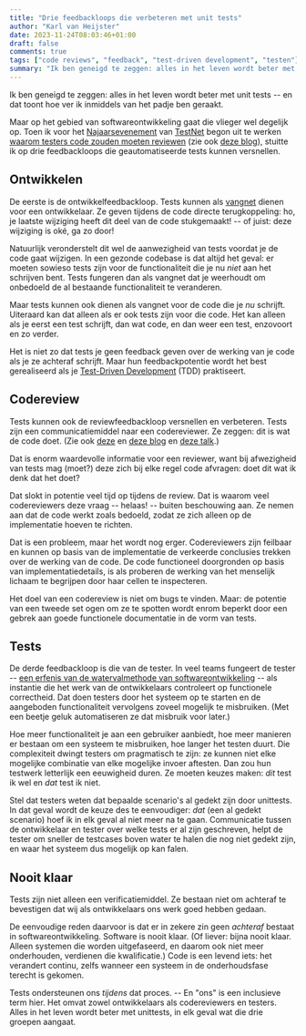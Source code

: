 ```yaml
---
title: "Drie feedbackloops die verbeteren met unit tests"
author: "Karl van Heijster"
date: 2023-11-24T08:03:46+01:00
draft: false
comments: true
tags: ["code reviews", "feedback", "test-driven development", "testen"]
summary: "Ik ben geneigd te zeggen: alles in het leven wordt beter met unit tests -- en dat toont hoe ver ik inmiddels van het padje ben geraakt. -- Maar op het gebied van softwareontwikkeling gaat die vlieger wel degelijk op. Toen ik voor het Najaarsevenement van TestNet begon uit te werken waarom testers code zouden moeten reviewen, stuitte ik op drie feedbackloops die geautomatiseerde tests kunnen versnellen."
---
```


Ik ben geneigd te zeggen: alles in het leven wordt beter met unit tests -- en dat toont hoe ver ik inmiddels van het padje ben geraakt.


Maar op het gebied van softwareontwikkeling gaat die vlieger wel degelijk op. Toen ik voor het [Najaarsevenement](https://www.testnet.org/evenement/entry/6515/?evenement=najaarsevenement) van [TestNet](https://www.testnet.org/) begon uit te werken [waarom testers code zouden moeten reviewen](/talks/waarom-testers-code-moeten-reviewen/) (zie ook [deze blog](/blog/23/07/de-tester-als-code-reviewer/ "'De tester als code reviewer'")), stuitte ik op drie feedbackloops die geautomatiseerde tests kunnen versnellen.


## Ontwikkelen


De eerste is de ontwikkelfeedbackloop. Tests kunnen als [vangnet](/blog/22/09/tests-als-vangnet/ "'Tests als vangnet'") dienen voor een ontwikkelaar. Ze geven tijdens de code directe terugkoppeling: ho, je laatste wijziging heeft dit deel van de code stukgemaakt! -- of juist: deze wijziging is oké, ga zo door!


Natuurlijk veronderstelt dit wel de aanwezigheid van tests voordat je de code gaat wijzigen. In een gezonde codebase is dat altijd het geval: er moeten sowieso tests zijn voor de functionaliteit die je nu *niet* aan het schrijven bent. Tests fungeren dan als vangnet dat je weerhoudt om onbedoeld de al bestaande functionaliteit te veranderen.


Maar tests kunnen ook dienen als vangnet voor de code die je *nu* schrijft. Uiteraard kan dat alleen als er ook tests zijn voor die code. Het kan alleen als je eerst een test schrijft, dan wat code, en dan weer een test, enzovoort en zo verder.


Het is niet zo dat tests je geen feedback geven over de werking van je code als je ze achteraf schrijft. Maar hun feedbackpotentie wordt het best gerealiseerd als je [Test-Driven Development](/tags/test-driven-development/ "Blogs met de tag 'test-driven development'") (TDD) praktiseert.


## Codereview


Tests kunnen ook de reviewfeedbackloop versnellen en verbeteren. Tests zijn een communicatiemiddel naar een codereviewer. Ze zeggen: dit is wat de code doet. (Zie ook [deze](/blog/23/09/drie-vragen-die-elk-pull-request-moet-beantwoorden/ "'Drie vragen die elk pull request moet beantwoorden'") en [deze blog](/blog/22/09/tests-als-documentatie/ "'Tests als documentatie'") en [deze talk](/talks/de-edele-kunst-van-het-pull-request/ "'De edele kunst van het pull request'").)


Dat is enorm waardevolle informatie voor een reviewer, want bij afwezigheid van tests mag (moet?) deze zich bij elke regel code afvragen: doet dit wat ik denk dat het doet? 


Dat slokt in potentie veel tijd op tijdens de review. Dat is waarom veel codereviewers deze vraag -- helaas! -- buiten beschouwing aan. Ze nemen aan dat de code werkt zoals bedoeld, zodat ze zich alleen op de implementatie hoeven te richten. 


Dat is een probleem, maar het wordt nog erger. Codereviewers zijn feilbaar en kunnen op basis van de implementatie de verkeerde conclusies trekken over de werking van de code. De code functioneel doorgronden op basis van implementatiedetails, is als proberen de werking van het menselijk lichaam te begrijpen door haar cellen te inspecteren.


Het doel van een codereview is niet om bugs te vinden. Maar: de potentie van een tweede set ogen om ze te spotten wordt enrom beperkt door een gebrek aan goede functionele documentatie in de vorm van tests.


## Tests


De derde feedbackloop is die van de tester. In veel teams fungeert de tester -- [een erfenis van de watervalmethode van softwareontwikkeling](/blog/23/11/erfenissen-van-waterval/ "'Erfenissen van waterval'") -- als instantie die het werk van de ontwikkelaars controleert op functionele correctheid. Dat doen testers door het systeem op te starten en de aangeboden functionaliteit vervolgens zoveel mogelijk te misbruiken. (Met een beetje geluk automatiseren ze dat misbruik voor later.)


Hoe meer functionaliteit je aan een gebruiker aanbiedt, hoe meer manieren er bestaan om een systeem te misbruiken, hoe langer het testen duurt. Die complexiteit dwingt testers om pragmatisch te zijn: ze kunnen niet elke mogelijke combinatie van elke mogelijke invoer aftesten. Dan zou hun testwerk letterlijk een eeuwigheid duren. Ze moeten keuzes maken: *dit* test ik wel en *dat* test ik niet.


Stel dat testers weten dat bepaalde scenario's al gedekt zijn door unittests. In dat geval wordt de keuze des te eenvoudiger: *dat* (een al gedekt scenario) hoef ik in elk geval al niet meer na te gaan. Communicatie tussen de ontwikkelaar en tester over welke tests er al zijn geschreven, helpt de tester om sneller de testcases boven water te halen die nog niet gedekt zijn, en waar het systeem dus mogelijk op kan falen.


## Nooit klaar


Tests zijn niet alleen een verificatiemiddel. Ze bestaan niet om achteraf te bevestigen dat wij als ontwikkelaars ons werk goed hebben gedaan.


De eenvoudige reden daarvoor is dat er in zekere zin geen *achteraf* bestaat in softwareontwikkeling. Software is nooit klaar. (Of liever: bijna nooit klaar. Alleen systemen die worden uitgefaseerd, en daarom ook niet meer onderhouden, verdienen die kwalificatie.) Code is een levend iets: het verandert continu, zelfs wanneer een systeem in de onderhoudsfase terecht is gekomen.


Tests ondersteunen ons *tijdens* dat proces. -- En "ons" is een inclusieve term hier. Het omvat zowel ontwikkelaars als codereviewers en testers. Alles in het leven wordt beter met unittests, in elk geval wat die drie groepen aangaat.
